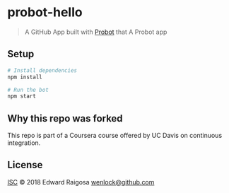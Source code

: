 # probot-hello

> A GitHub App built with [Probot](https://github.com/probot/probot) that A Probot app

## Setup

```sh
# Install dependencies
npm install

# Run the bot
npm start
```

## Why this repo was forked

This repo is part of a Coursera course offered by UC Davis on continuous integration.

## License

[ISC](LICENSE) © 2018 Edward Raigosa <wenlock@github.com>
